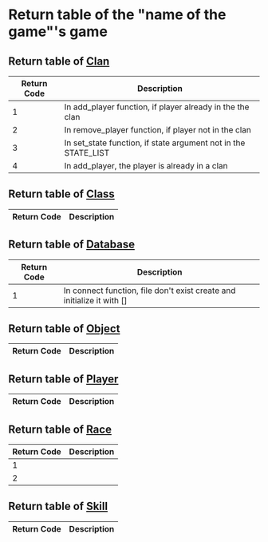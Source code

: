 # Return table of the "name of the game"'s game

## Return table of [Clan](../../src/Game/Clan.py)

|Return Code |Description|
|--- | --- |
|1|In add_player function, if player already in the the clan|
|2|In remove_player function, if player not in the clan|
|3|In set_state function, if state argument not in the STATE_LIST|
|4|In add_player, the player is already in a clan|

## Return table of [Class](../../src/Game/Class.py)

|Return Code |Description|
|--- | --- |

## Return table of [Database](../../src/Game/Database.py)

|Return Code |Description|
|--- | --- |
|1|In connect function, file don't exist create and initialize it with []|

## Return table of [Object](../../src/Game/Object.py)

|Return Code |Description|
|--- | --- |

## Return table of [Player](../../src/Game/Player.py)

|Return Code |Description|
|--- | --- |

## Return table of [Race](../../src/Game/Race.py)

|Return Code |Description|
|--- | --- |
|1||
|2||

## Return table of [Skill](../../src/Game/Skill.py)

|Return Code |Description|
|--- | --- |
